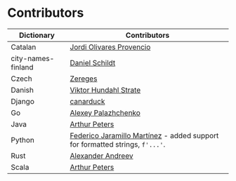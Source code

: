 # Contributors

| Dictionary            | Contributors |
| --------------------- | ------------ |
| Catalan               | [Jordi Olivares Provencio](https://github.com/jordiolivares) |
| city-names-finland    | [Daniel Schildt](https://github.com/d2s) |
| Czech                 | [Zereges](https://github.com/Zereges) |
| Danish                | [Viktor Hundahl Strate](https://github.com/viktorstrate) |
| Django                | [canarduck](https://github.com/canarduck) |
| Go                    | [Alexey Palazhchenko](https://github.com/AlekSi) |
| Java                  | [Arthur Peters](https://github.com/arthurp) |
| Python                | [Federico Jaramillo Martínez](https://github.com/jmfederico) - added support for formatted strings, `f'...'`. |
| Rust                  | [Alexander Andreev](https://github.com/andreevlex) |
| Scala                 | [Arthur Peters](https://github.com/arthurp) |

<!--
    cspell:words Jordi Olivares Provencio
    cspell:words Daniel Schildt
    cspell:words Zereges
    cspell:words canarduck
    cspell:words Alexey Palazhchenko
    cspell:words Federico Jaramillo Martínez
    cspell:words Alexander Andreev
-->
